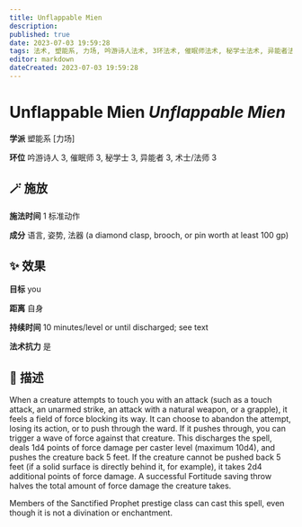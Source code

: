 ```yaml
---
title: Unflappable Mien
description: 
published: true
date: 2023-07-03 19:59:28
tags: 法术, 塑能系, 力场, 吟游诗人法术, 3环法术, 催眠师法术, 秘学士法术, 异能者法术, 术士/法师法术
editor: markdown
dateCreated: 2023-07-03 19:59:28
---
```


# **Unflappable Mien** *Unflappable Mien*

**学派** 塑能系 \[力场\] 

**环位** 吟游诗人 3, 催眠师 3, 秘学士 3, 异能者 3, 术士/法师 3

## 🪄 施放

**施法时间** 1 标准动作

**成分** 语言, 姿势, 法器 (a diamond clasp, brooch, or pin worth at least 100 gp)

## ✨ 效果 

**目标** you 

**距离** 自身  

**持续时间** 10 minutes/level or until discharged; see text 

**法术抗力** 是

## 📖 描述

When a creature attempts to touch you with an attack (such as a touch attack, an unarmed strike, an attack with a natural weapon, or a grapple), it feels a field of force blocking its way. It can choose to abandon the attempt, losing its action, or to push through the ward. If it pushes through, you can trigger a wave of force against that creature. This discharges the spell, deals 1d4 points of force damage per caster level (maximum 10d4), and pushes the creature back 5 feet. If the creature cannot be pushed back 5 feet (if a solid surface is directly behind it, for example), it takes 2d4 additional points of force damage. A successful Fortitude saving throw halves the total amount of force damage the creature takes.

Members of the Sanctified Prophet prestige class can cast this spell, even though it is not a divination or enchantment.
    